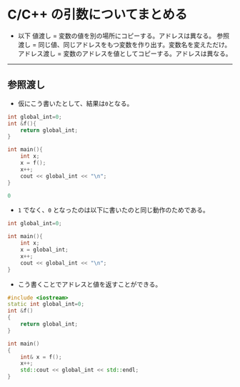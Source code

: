 # C/C++ の引数についてまとめる

- 以下
  値渡し = 変数の値を別の場所にコピーする。アドレスは異なる。
  参照渡し = 同じ値、同じアドレスをもつ変数を作り出す。変数名を変えただけ。
  アドレス渡し = 変数のアドレスを値としてコピーする。アドレスは異なる。

---

## 参照渡し

- 仮にこう書いたとして、結果は`0`となる。

```cpp
int global_int=0;
int &f(){
    return global_int;
}

int main(){
    int x;
    x = f();
    x++;
    cout << global_int << "\n";
}
```

```cpp
0
```

- `1` でなく、`0` となったのは以下に書いたのと同じ動作のためである。

```cpp
int global_int=0;

int main(){
    int x;
    x = global_int;
    x++;
    cout << global_int << "\n";
}
```

- こう書くことでアドレスと値を返すことができる。

```cpp
#include <iostream>
static int global_int=0;
int &f()
{
    return global_int;
}

int main()
{
    int& x = f();
    x++;
    std::cout << global_int << std::endl;
}
```
